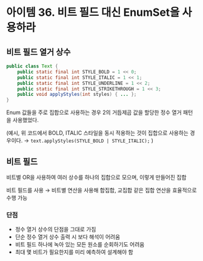 # 아이템 36. 비트 필드 대신 EnumSet을 사용하라

## 비트 필드 열거 상수

```java
public class Text {
    public static final int STYLE_BOLD = 1 << 0;
    public static final int STYLE_ITALIC = 1 << 1;
    public static final int STYLE_UNDERLINE = 1 << 2;
    public static final int STYLE_STRIKETHROUGH = 1 << 3;
    public void applyStyles(int styles) { ... };
}
```

Enum 값들을 주로 집합으로 사용하는 경우 2의 거듭제곱 값을 할당한 정수 열거 패턴을 사용했었다.

(예시, 위 코드에서 BOLD, ITALIC 스타일을 동시 적용하는 것이 집합으로 사용하는 경우이다.
→ `text.applyStyles(STYLE_BOLD | STYLE_ITALIC);` )

## 비트 필드

비트별 OR을 사용하여 여러 상수를 하나의 집합으로 모으며, 이렇게 만들어진 집합

비트 필드를 사용 → 비트별 연산을 사용해 합집합, 교집합 같은 집합 연산을 효율적으로 수행 가능

### 단점

- 정수 열거 상수의 단점을 그대로 가짐
- 단순 정수 열거 상수 출력 시 보다 해석이 어려움
- 비트 필드 하나에 녹아 있는 모든 원소를 순회하기도 어려움
- 최대 몇 비트가 필요한지를 미리 예측하여 설계해야 함
